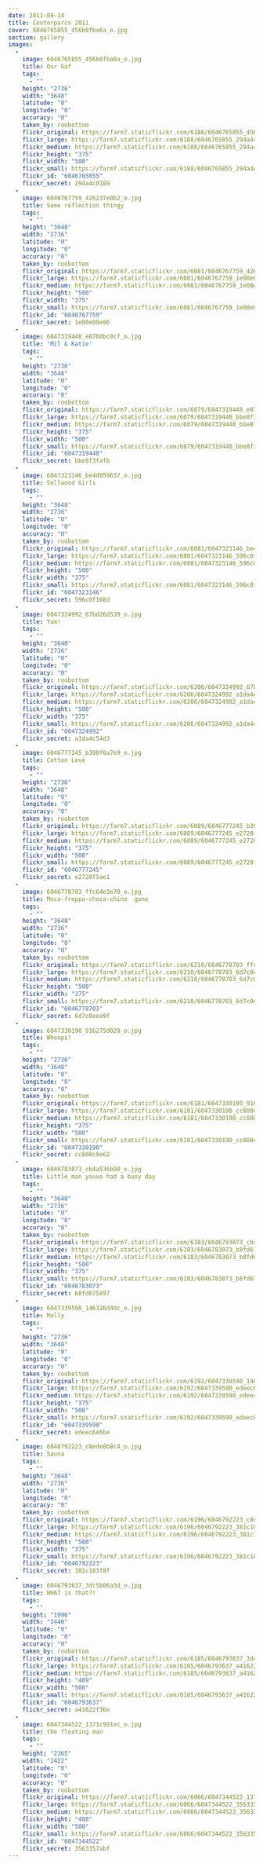 ```yaml
---
date: 2011-08-14
title: Centerparcs 2011
cover: 6046765855_456b0fba6a_o.jpg
section: gallery
images:
  - 
    image: 6046765855_456b0fba6a_o.jpg
    title: Our Gaf
    tags:
      - ""
    height: "2736"
    width: "3648"
    latitude: "0"
    longitude: "0"
    accuracy: "0"
    taken_by: roobottom
    flickr_original: https://farm7.staticflickr.com/6188/6046765855_456b0fba6a_o.jpg
    flickr_large: https://farm7.staticflickr.com/6188/6046765855_294a4c0189_b.jpg
    flickr_medium: https://farm7.staticflickr.com/6188/6046765855_294a4c0189.jpg
    flickr_height: "375"
    flickr_width: "500"
    flickr_small: https://farm7.staticflickr.com/6188/6046765855_294a4c0189_m.jpg
    flickr_id: "6046765855"
    flickr_secret: 294a4c0189
  - 
    image: 6046767759_426237e0b2_o.jpg
    title: Some reflection thingy
    tags:
      - ""
    height: "3648"
    width: "2736"
    latitude: "0"
    longitude: "0"
    accuracy: "0"
    taken_by: roobottom
    flickr_original: https://farm7.staticflickr.com/6081/6046767759_426237e0b2_o.jpg
    flickr_large: https://farm7.staticflickr.com/6081/6046767759_1e00e00e86_b.jpg
    flickr_medium: https://farm7.staticflickr.com/6081/6046767759_1e00e00e86.jpg
    flickr_height: "500"
    flickr_width: "375"
    flickr_small: https://farm7.staticflickr.com/6081/6046767759_1e00e00e86_m.jpg
    flickr_id: "6046767759"
    flickr_secret: 1e00e00e86
  - 
    image: 6047319448_e8760bc0cf_o.jpg
    title: 'Mil & Katie'
    tags:
      - ""
    height: "2736"
    width: "3648"
    latitude: "0"
    longitude: "0"
    accuracy: "0"
    taken_by: roobottom
    flickr_original: https://farm7.staticflickr.com/6079/6047319448_e8760bc0cf_o.jpg
    flickr_large: https://farm7.staticflickr.com/6079/6047319448_bbe8f3fafb_b.jpg
    flickr_medium: https://farm7.staticflickr.com/6079/6047319448_bbe8f3fafb.jpg
    flickr_height: "375"
    flickr_width: "500"
    flickr_small: https://farm7.staticflickr.com/6079/6047319448_bbe8f3fafb_m.jpg
    flickr_id: "6047319448"
    flickr_secret: bbe8f3fafb
  - 
    image: 6047323146_be4d059637_o.jpg
    title: Sellwood Girls
    tags:
      - ""
    height: "3648"
    width: "2736"
    latitude: "0"
    longitude: "0"
    accuracy: "0"
    taken_by: roobottom
    flickr_original: https://farm7.staticflickr.com/6081/6047323146_be4d059637_o.jpg
    flickr_large: https://farm7.staticflickr.com/6081/6047323146_596c0f108d_b.jpg
    flickr_medium: https://farm7.staticflickr.com/6081/6047323146_596c0f108d.jpg
    flickr_height: "500"
    flickr_width: "375"
    flickr_small: https://farm7.staticflickr.com/6081/6047323146_596c0f108d_m.jpg
    flickr_id: "6047323146"
    flickr_secret: 596c0f108d
  - 
    image: 6047324992_67bd26d539_o.jpg
    title: Yum!
    tags:
      - ""
    height: "3648"
    width: "2736"
    latitude: "0"
    longitude: "0"
    accuracy: "0"
    taken_by: roobottom
    flickr_original: https://farm7.staticflickr.com/6206/6047324992_67bd26d539_o.jpg
    flickr_large: https://farm7.staticflickr.com/6206/6047324992_a1da4c54d3_b.jpg
    flickr_medium: https://farm7.staticflickr.com/6206/6047324992_a1da4c54d3.jpg
    flickr_height: "500"
    flickr_width: "375"
    flickr_small: https://farm7.staticflickr.com/6206/6047324992_a1da4c54d3_m.jpg
    flickr_id: "6047324992"
    flickr_secret: a1da4c54d3
  - 
    image: 6046777245_b390f0a7e9_o.jpg
    title: Cotton Love
    tags:
      - ""
    height: "2736"
    width: "3648"
    latitude: "0"
    longitude: "0"
    accuracy: "0"
    taken_by: roobottom
    flickr_original: https://farm7.staticflickr.com/6089/6046777245_b390f0a7e9_o.jpg
    flickr_large: https://farm7.staticflickr.com/6089/6046777245_e2728f5ae1_b.jpg
    flickr_medium: https://farm7.staticflickr.com/6089/6046777245_e2728f5ae1.jpg
    flickr_height: "375"
    flickr_width: "500"
    flickr_small: https://farm7.staticflickr.com/6089/6046777245_e2728f5ae1_m.jpg
    flickr_id: "6046777245"
    flickr_secret: e2728f5ae1
  - 
    image: 6046778703_ffc64e3e70_o.jpg
    title: Moca-froppa-choca-chino  gone
    tags:
      - ""
    height: "3648"
    width: "2736"
    latitude: "0"
    longitude: "0"
    accuracy: "0"
    taken_by: roobottom
    flickr_original: https://farm7.staticflickr.com/6210/6046778703_ffc64e3e70_o.jpg
    flickr_large: https://farm7.staticflickr.com/6210/6046778703_6d7c0eea9f_b.jpg
    flickr_medium: https://farm7.staticflickr.com/6210/6046778703_6d7c0eea9f.jpg
    flickr_height: "500"
    flickr_width: "375"
    flickr_small: https://farm7.staticflickr.com/6210/6046778703_6d7c0eea9f_m.jpg
    flickr_id: "6046778703"
    flickr_secret: 6d7c0eea9f
  - 
    image: 6047330190_916275d029_o.jpg
    title: Whoops!
    tags:
      - ""
    height: "2736"
    width: "3648"
    latitude: "0"
    longitude: "0"
    accuracy: "0"
    taken_by: roobottom
    flickr_original: https://farm7.staticflickr.com/6181/6047330190_916275d029_o.jpg
    flickr_large: https://farm7.staticflickr.com/6181/6047330190_cc808c9e62_b.jpg
    flickr_medium: https://farm7.staticflickr.com/6181/6047330190_cc808c9e62.jpg
    flickr_height: "375"
    flickr_width: "500"
    flickr_small: https://farm7.staticflickr.com/6181/6047330190_cc808c9e62_m.jpg
    flickr_id: "6047330190"
    flickr_secret: cc808c9e62
  - 
    image: 6046783073_cb4a536b90_o.jpg
    title: Little man youve had a busy day
    tags:
      - ""
    height: "3648"
    width: "2736"
    latitude: "0"
    longitude: "0"
    accuracy: "0"
    taken_by: roobottom
    flickr_original: https://farm7.staticflickr.com/6183/6046783073_cb4a536b90_o.jpg
    flickr_large: https://farm7.staticflickr.com/6183/6046783073_b8fd675897_b.jpg
    flickr_medium: https://farm7.staticflickr.com/6183/6046783073_b8fd675897.jpg
    flickr_height: "500"
    flickr_width: "375"
    flickr_small: https://farm7.staticflickr.com/6183/6046783073_b8fd675897_m.jpg
    flickr_id: "6046783073"
    flickr_secret: b8fd675897
  - 
    image: 6047339590_146326d4dc_o.jpg
    title: Molly
    tags:
      - ""
    height: "2736"
    width: "3648"
    latitude: "0"
    longitude: "0"
    accuracy: "0"
    taken_by: roobottom
    flickr_original: https://farm7.staticflickr.com/6192/6047339590_146326d4dc_o.jpg
    flickr_large: https://farm7.staticflickr.com/6192/6047339590_edeec6e6be_b.jpg
    flickr_medium: https://farm7.staticflickr.com/6192/6047339590_edeec6e6be.jpg
    flickr_height: "375"
    flickr_width: "500"
    flickr_small: https://farm7.staticflickr.com/6192/6047339590_edeec6e6be_m.jpg
    flickr_id: "6047339590"
    flickr_secret: edeec6e6be
  - 
    image: 6046792223_c8ede0b8c4_o.jpg
    title: Sauna
    tags:
      - ""
    height: "3648"
    width: "2736"
    latitude: "0"
    longitude: "0"
    accuracy: "0"
    taken_by: roobottom
    flickr_original: https://farm7.staticflickr.com/6196/6046792223_c8ede0b8c4_o.jpg
    flickr_large: https://farm7.staticflickr.com/6196/6046792223_381c183f8f_b.jpg
    flickr_medium: https://farm7.staticflickr.com/6196/6046792223_381c183f8f.jpg
    flickr_height: "500"
    flickr_width: "375"
    flickr_small: https://farm7.staticflickr.com/6196/6046792223_381c183f8f_m.jpg
    flickr_id: "6046792223"
    flickr_secret: 381c183f8f
  - 
    image: 6046793637_3dc5b06a3d_o.jpg
    title: WHAT is that?!
    tags:
      - ""
    height: "1996"
    width: "2440"
    latitude: "0"
    longitude: "0"
    accuracy: "0"
    taken_by: roobottom
    flickr_original: https://farm7.staticflickr.com/6185/6046793637_3dc5b06a3d_o.jpg
    flickr_large: https://farm7.staticflickr.com/6185/6046793637_a41622f36e_b.jpg
    flickr_medium: https://farm7.staticflickr.com/6185/6046793637_a41622f36e.jpg
    flickr_height: "409"
    flickr_width: "500"
    flickr_small: https://farm7.staticflickr.com/6185/6046793637_a41622f36e_m.jpg
    flickr_id: "6046793637"
    flickr_secret: a41622f36e
  - 
    image: 6047344522_1371c901ec_o.jpg
    title: the floating man
    tags:
      - ""
    height: "2365"
    width: "2422"
    latitude: "0"
    longitude: "0"
    accuracy: "0"
    taken_by: roobottom
    flickr_original: https://farm7.staticflickr.com/6066/6047344522_1371c901ec_o.jpg
    flickr_large: https://farm7.staticflickr.com/6066/6047344522_3563357abf_b.jpg
    flickr_medium: https://farm7.staticflickr.com/6066/6047344522_3563357abf.jpg
    flickr_height: "488"
    flickr_width: "500"
    flickr_small: https://farm7.staticflickr.com/6066/6047344522_3563357abf_m.jpg
    flickr_id: "6047344522"
    flickr_secret: 3563357abf
---
```

